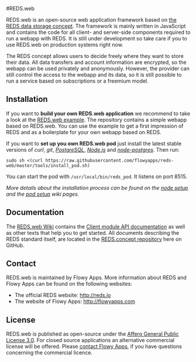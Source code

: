 #REDS.web

REDS.web is an open-source web application framework based on [the REDS data storage concept](https://github.com/flowyapps/reds-concept). The framework is mainly written in JavaScript and contains the code for all client- and server-side components required to run a webapp with REDS. It is still under development so take care if you to use REDS.web on production systems right now.

The REDS concept allows users to decide freely where they want to store their data. All data transfers and account information are encrypted, so the webapp can be used privately and anonymously. However, the provider can still control the access to the webapp and its data, so it is still possible to run a service based on subscriptions or a freemium model.

## Installation

If you want to **build your own REDS.web application** we recommend to take a look at the [REDS.web example](https://github.com/flowyapps/reds-web-example). The repository contains a simple webapp based on REDS.web. You can use the example to get a first impression of REDS and as a boilerplate for your own webapp based on REDS.

If you want to **set up you own REDS.web pod** just install the latest stable versions of *curl*, *git*, [*PostgreSQL*](http://www.postgresql.org/), [*Node.js*](https://nodejs.org/) and [*node-postgres*](https://github.com/brianc/node-postgres). Then run:

    sudo sh <(curl https://raw.githubusercontent.com/flowyapps/reds-web/master/tools/install_pod.sh)

You can start the pod with `/usr/local/bin/reds_pod`. It listens on port 8515.

*More details about the installation process can be found on the [node setup](https://github.com/flowyapps/reds-web/wiki/REDS-node-setup) and the [pod setup](https://github.com/flowyapps/reds-web/wiki/REDS-pod-setup) wiki pages.*

## Documentation

The [REDS.web Wiki](https://github.com/flowyapps/reds-web/wiki) contains the [Client module API documentation](https://github.com/flowyapps/reds-web/wiki/Client-module-API) as well as other texts that help you to get started. All documents describing the REDS standard itself, are located in the [REDS.concept repository](https://github.com/flowyapps/reds-concept)  here on GitHub.

## Contact

REDS.web is maintained by Flowy Apps. More information about REDS and Flowy Apps can be found on the following websites:

  * The official REDS website: http://reds.io
  * The website of Flowy Apps: http://flowyapps.com

## License

REDS.web is published as open-source under the [Affero General Public License 3.0](http://www.gnu.org/licenses/agpl-3.0.html). For closed source applications an alternative commercial license will be offered. Please [contact Flowy Apps](http://flowyapps.com/home#contact), if you have questions concerning the commercial licence.
